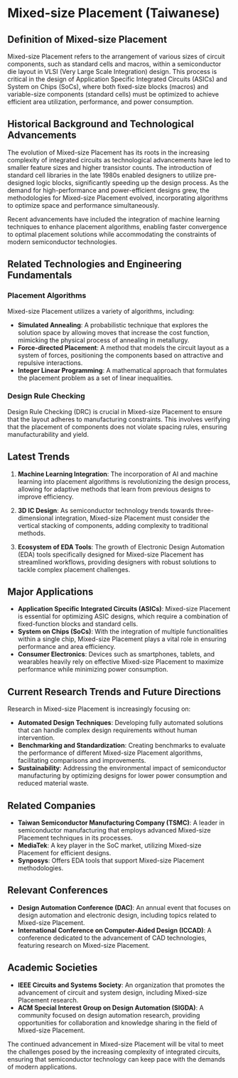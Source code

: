 # Mixed-size Placement (Taiwanese)

## Definition of Mixed-size Placement

Mixed-size Placement refers to the arrangement of various sizes of circuit components, such as standard cells and macros, within a semiconductor die layout in VLSI (Very Large Scale Integration) design. This process is critical in the design of Application Specific Integrated Circuits (ASICs) and System on Chips (SoCs), where both fixed-size blocks (macros) and variable-size components (standard cells) must be optimized to achieve efficient area utilization, performance, and power consumption.

## Historical Background and Technological Advancements

The evolution of Mixed-size Placement has its roots in the increasing complexity of integrated circuits as technological advancements have led to smaller feature sizes and higher transistor counts. The introduction of standard cell libraries in the late 1980s enabled designers to utilize pre-designed logic blocks, significantly speeding up the design process. As the demand for high-performance and power-efficient designs grew, the methodologies for Mixed-size Placement evolved, incorporating algorithms to optimize space and performance simultaneously.

Recent advancements have included the integration of machine learning techniques to enhance placement algorithms, enabling faster convergence to optimal placement solutions while accommodating the constraints of modern semiconductor technologies.

## Related Technologies and Engineering Fundamentals

### Placement Algorithms

Mixed-size Placement utilizes a variety of algorithms, including:

- **Simulated Annealing**: A probabilistic technique that explores the solution space by allowing moves that increase the cost function, mimicking the physical process of annealing in metallurgy.
- **Force-directed Placement**: A method that models the circuit layout as a system of forces, positioning the components based on attractive and repulsive interactions.
- **Integer Linear Programming**: A mathematical approach that formulates the placement problem as a set of linear inequalities.

### Design Rule Checking

Design Rule Checking (DRC) is crucial in Mixed-size Placement to ensure that the layout adheres to manufacturing constraints. This involves verifying that the placement of components does not violate spacing rules, ensuring manufacturability and yield.

## Latest Trends

1. **Machine Learning Integration**: The incorporation of AI and machine learning into placement algorithms is revolutionizing the design process, allowing for adaptive methods that learn from previous designs to improve efficiency.
   
2. **3D IC Design**: As semiconductor technology trends towards three-dimensional integration, Mixed-size Placement must consider the vertical stacking of components, adding complexity to traditional methods.

3. **Ecosystem of EDA Tools**: The growth of Electronic Design Automation (EDA) tools specifically designed for Mixed-size Placement has streamlined workflows, providing designers with robust solutions to tackle complex placement challenges.

## Major Applications

- **Application Specific Integrated Circuits (ASICs)**: Mixed-size Placement is essential for optimizing ASIC designs, which require a combination of fixed-function blocks and standard cells.
- **System on Chips (SoCs)**: With the integration of multiple functionalities within a single chip, Mixed-size Placement plays a vital role in ensuring performance and area efficiency.
- **Consumer Electronics**: Devices such as smartphones, tablets, and wearables heavily rely on effective Mixed-size Placement to maximize performance while minimizing power consumption.

## Current Research Trends and Future Directions

Research in Mixed-size Placement is increasingly focusing on:

- **Automated Design Techniques**: Developing fully automated solutions that can handle complex design requirements without human intervention.
- **Benchmarking and Standardization**: Creating benchmarks to evaluate the performance of different Mixed-size Placement algorithms, facilitating comparisons and improvements.
- **Sustainability**: Addressing the environmental impact of semiconductor manufacturing by optimizing designs for lower power consumption and reduced material waste.

## Related Companies

- **Taiwan Semiconductor Manufacturing Company (TSMC)**: A leader in semiconductor manufacturing that employs advanced Mixed-size Placement techniques in its processes.
- **MediaTek**: A key player in the SoC market, utilizing Mixed-size Placement for efficient designs.
- **Synposys**: Offers EDA tools that support Mixed-size Placement methodologies.

## Relevant Conferences

- **Design Automation Conference (DAC)**: An annual event that focuses on design automation and electronic design, including topics related to Mixed-size Placement.
- **International Conference on Computer-Aided Design (ICCAD)**: A conference dedicated to the advancement of CAD technologies, featuring research on Mixed-size Placement.

## Academic Societies

- **IEEE Circuits and Systems Society**: An organization that promotes the advancement of circuit and system design, including Mixed-size Placement research.
- **ACM Special Interest Group on Design Automation (SIGDA)**: A community focused on design automation research, providing opportunities for collaboration and knowledge sharing in the field of Mixed-size Placement.

The continued advancement in Mixed-size Placement will be vital to meet the challenges posed by the increasing complexity of integrated circuits, ensuring that semiconductor technology can keep pace with the demands of modern applications.